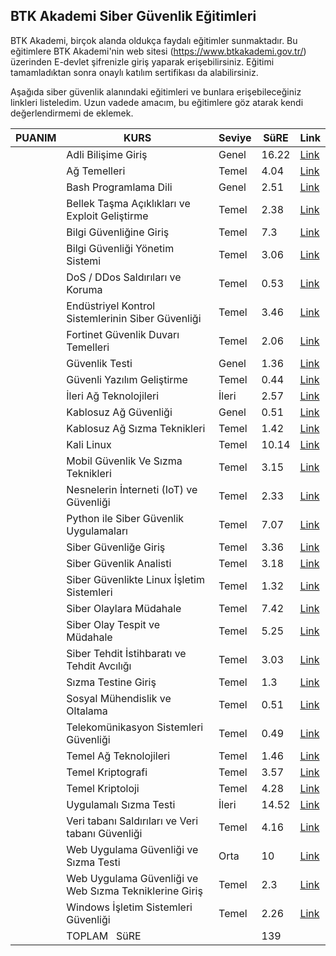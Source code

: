 ## BTK Akademi Siber Güvenlik Eğitimleri 

BTK Akademi, birçok alanda oldukça faydalı eğitimler sunmaktadır. Bu eğitimlere BTK Akademi'nin web sitesi (https://www.btkakademi.gov.tr/) üzerinden E-devlet şifrenizle giriş yaparak erişebilirsiniz. Eğitimi tamamladıktan sonra onaylı katılım sertifikası da alabilirsiniz.

Aşağıda siber güvenlik alanındaki eğitimleri ve bunlara erişebileceğiniz linkleri listeledim. Uzun vadede amacım, bu eğitimlere göz atarak kendi değerlendirmemi de eklemek.


| PUANIM | KURS                                                   |  Seviye | SüRE  | Link                                                                                                             |
| ------ | ------------------------------------------------------ | ------------ | ----- | ---------------------------------------------------------------------------------------------------------------- |
|        | Adli Bilişime Giriş                                    | Genel| 16.22 | [Link](https://www.btkakademi.gov.tr/portal/course/adli-bilisime-giris-24376)                                    |
|        | Ağ Temelleri                                           | Temel| 4.04  | [Link](https://www.btkakademi.gov.tr/portal/course/ag-temelleri-22020)                                           |
|        | Bash Programlama Dili                                  | Genel| 2.51  | [Link](https://www.btkakademi.gov.tr/portal/course/bash-programlama-dili-883)                                    |
|        | Bellek Taşma Açıklıkları ve Exploit Geliştirme         | Temel| 2.38  | [Link](https://www.btkakademi.gov.tr/portal/course/bellek-tasma-acikliklari-ve-exploit-gelistirme-15354)         |
|        | Bilgi Güvenliğine Giriş                                | Temel| 7.3   | [Link](https://www.btkakademi.gov.tr/portal/course/bilgi-guvenligine-giris-22889)                                |
|        | Bilgi Güvenliği Yönetim Sistemi                        | Temel| 3.06  | [Link](https://www.btkakademi.gov.tr/portal/course/bilgi-guvenligi-yonetim-sistemi-9633)                         |
|        | DoS / DDos Saldırıları ve Koruma                       | Temel| 0.53  | [Link](https://www.btkakademi.gov.tr/portal/course/dos-ddos-saldirilari-ve-koruma-21254)                         |
|        | Endüstriyel Kontrol Sistemlerinin Siber Güvenliği      | Temel| 3.46  | [Link](https://www.btkakademi.gov.tr/portal/course/endustriyel-kontrol-sistemlerinin-siber-guvenligi-20792)      |
|        | Fortinet Güvenlik Duvarı Temelleri                     | Temel| 2.06  | [Link](https://www.btkakademi.gov.tr/portal/course/fortinet-guvenlik-duvari-temelleri-18723)                     |
|        | Güvenlik Testi                                         | Genel| 1.36  | [Link](https://www.btkakademi.gov.tr/portal/course/guvenlik-testi-4608)                                          |
|        | Güvenli Yazılım Geliştirme                             | Temel| 0.44  | [Link](https://www.btkakademi.gov.tr/portal/course/guvenli-yazilim-gelistirme-9201)                              |
|        | İleri Ağ Teknolojileri                                 | İleri| 2.57  | [Link](https://www.btkakademi.gov.tr/portal/course/ileri-ag-teknolojileri-18150)                                 |
|        | Kablosuz Ağ Güvenliği                                  | Genel| 0.51  | [Link](https://www.btkakademi.gov.tr/portal/course/kablosuz-ag-guvenligi-900)                                    |
|        | Kablosuz Ağ Sızma Teknikleri                           | Temel| 1.42  | [Link](https://www.btkakademi.gov.tr/portal/course/kablosuz-ag-sizma-teknikleri-15815)                           |
|        | Kali Linux                                             | Temel| 10.14 | [Link](https://www.btkakademi.gov.tr/portal/course/kali-linux-25706)                                             |
|        | Mobil Güvenlik Ve Sızma Teknikleri                     | Temel| 3.15  | [Link](https://www.btkakademi.gov.tr/portal/course/mobil-guvenlik-ve-sizma-teknikleri-9355)                      |
|        | Nesnelerin İnterneti (IoT) ve Güvenliği                | Temel| 2.33  | [Link](https://www.btkakademi.gov.tr/portal/course/nesnelerin-interneti-iot-ve-guvenligi-10625)                  |
|        | Python ile Siber Güvenlik Uygulamaları                 | Temel| 7.07  | [Link](https://www.btkakademi.gov.tr/portal/course/python-ile-siber-guvenlik-uygulamalari-24796)                 |
|        | Siber Güvenliğe Giriş                                  | Temel| 3.36  | [Link](https://www.btkakademi.gov.tr/portal/course/siber-guvenlige-giris-27928)                                  |
|        | Siber Güvenlik Analisti                                | Temel| 3.18  | [Link](https://www.btkakademi.gov.tr/portal/course/siber-guvenlik-analisti-5020)                                 |
|        | Siber Güvenlikte Linux İşletim Sistemleri              | Temel| 1.32  | [Link](https://www.btkakademi.gov.tr/portal/course/siber-guvenlikte-linux-isletim-sistemleri-10869)              |
|        | Siber Olaylara Müdahale                                | Temel| 7.42  | [Link](https://www.btkakademi.gov.tr/portal/course/siber-olaylara-mudahale-27103)                                |
|        | Siber Olay Tespit ve Müdahale                          | Temel| 5.25  | [Link](https://www.btkakademi.gov.tr/portal/course/siber-olay-tespit-ve-mudahale-15405)                          |
|        | Siber Tehdit İstihbaratı ve Tehdit Avcılığı            | Temel| 3.03  | [Link](https://www.btkakademi.gov.tr/portal/course/siber-tehdit-istihbarati-ve-tehdit-avciligi-21060)            |
|        | Sızma Testine Giriş                                    | Temel| 1.3   | [Link](https://www.btkakademi.gov.tr/portal/course/sizma-testine-giris-10600)                                    |
|        | Sosyal Mühendislik ve Oltalama                         | Temel| 0.51  | [Link](https://www.btkakademi.gov.tr/portal/course/sosyal-muhendislik-ve-oltalama-21012)                         |
|        | Telekomünikasyon Sistemleri Güvenliği                  | Temel| 0.49  | [Link](https://www.btkakademi.gov.tr/portal/course/telekomunikasyon-sistemleri-guvenligi-10534)                  |
|        | Temel Ağ Teknolojileri                                 | Temel| 1.46  | [Link](https://www.btkakademi.gov.tr/portal/course/temel-ag-teknolojileri-14711)                                 |
|        | Temel Kriptografi                                      | Temel| 3.57  | [Link](https://www.btkakademi.gov.tr/portal/course/temel-kriptografi-20653)                                      |
|        | Temel Kriptoloji                                       | Temel| 4.28  | [Link](https://www.btkakademi.gov.tr/portal/course/temel-kriptoloji-10112)                                       |
|        | Uygulamalı Sızma Testi                                 | İleri| 14.52 | [Link](https://www.btkakademi.gov.tr/portal/course/uygulamali-sizma-testi-16025)                                 |
|        | Veri tabanı Saldırıları ve Veri tabanı Güvenliği       | Temel| 4.16  | [Link](https://www.btkakademi.gov.tr/portal/course/veri-tabani-saldirilari-ve-veri-tabani-guvenligi-6569)        |
|        | Web Uygulama Güvenliği ve Sızma Testi                  | Orta | 10    | [Link](https://www.btkakademi.gov.tr/portal/course/web-uygulama-guvenligi-ve-sizma-testi-27682)                  |
|        | Web Uygulama Güvenliği ve Web Sızma Tekniklerine Giriş | Temel| 2.3   | [Link](https://www.btkakademi.gov.tr/portal/course/web-uygulama-guvenligi-ve-web-sizma-tekniklerine-giris-10587) |
|        | Windows İşletim Sistemleri Güvenliği                   | Temel| 2.26  | [Link](https://www.btkakademi.gov.tr/portal/course/windows-isletim-sistemleri-guvenligi-20827)                   |
|        | TOPLAM   SüRE                                          |              | 139   |                                                                                                                  |

